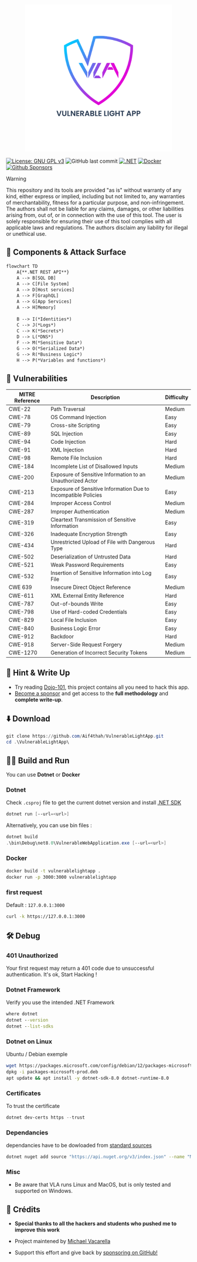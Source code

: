<p align="center">
    <img src="./LogoVLA.png" alt="Dojo-101" style="width: 400px;" />
</p>

[![License: GNU GPL v3](https://img.shields.io/badge/License-GPLv3-blue.svg)](https://www.gnu.org/licenses/gpl-3.0)
![GitHub last commit](https://img.shields.io/github/last-commit/Aif4thah/VulnerableLightApp)
[![.NET](https://github.com/Aif4thah/VulnerableLightApp/actions/workflows/dotnet.yml/badge.svg)](https://github.com/Aif4thah/VulnerableLightApp/actions/workflows/dotnet.yml)
[![Docker](https://github.com/Aif4thah/VulnerableLightApp/actions/workflows/docker.yml/badge.svg)](https://github.com/Aif4thah/VulnerableLightApp/actions/workflows/docker.yml)
[![Github Sponsors](https://img.shields.io/badge/GitHub%20Sponsors-30363D?&logo=GitHub-Sponsors&logoColor=EA4AAA)](https://github.com/sponsors/Aif4thah/)


> [!WARNING]
> This repository and its tools are provided "as is" without warranty of any kind, either express or implied, including but not limited to, any warranties of merchantability, fitness for a particular purpose, and non-infringement. The authors shall not be liable for any claims, damages, or other liabilities arising from, out of, or in connection with the use of this tool. The user is solely responsible for ensuring their use of this tool complies with all applicable laws and regulations. The authors disclaim any liability for illegal or unethical use.


## 🎱 Components & Attack Surface

```mermaid
flowchart TD
    A{**.NET REST API**}
    A --> B[SQL DB]
    A --> C[File System]
    A --> D[Host services]
    A --> F[GraphQL]
    A --> G[App Services]
    A --> H[Memory]

    B --> I(*Identities*)
    C --> J(*Logs*)
    C --> K(*Secrets*)
    D --> L(*DNS*)
    F --> M(*Sensitive Data*)
    G --> O(*Serialized Data*)
    G --> R(*Business Logic*)
    H --> P(*Variables and functions*)
```

## 🐞 Vulnerabilities

| MITRE Reference | Description | Difficulty |
|----|---|----|
| CWE-22 | Path Traversal | Medium |
| CWE-78 | OS Command Injection | Easy |
| CWE-79 | Cross-site Scripting | Easy  |
| CWE-89 | SQL Injection | Easy |
| CWE-94 | Code Injection| Hard |
| CWE-91 | XML Injection | Hard | 
| CWE-98 | Remote File Inclusion | Hard |
| CWE-184 | Incomplete List of Disallowed Inputs | Medium |
| CWE-200 | Exposure of Sensitive Information to an Unauthorized Actor | Medium |
| CWE-213 | Exposure of Sensitive Information Due to Incompatible Policies | Easy |
| CWE-284 | Improper Access Control | Medium |
| CWE-287 | Improper Authentication | Medium |
| CWE-319 | Cleartext Transmission of Sensitive Information | Easy |
| CWE-326 | Inadequate Encryption Strength | Easy |
| CWE-434 | Unrestricted Upload of File with Dangerous Type | Hard |
| CWE-502 | Deserialization of Untrusted Data | Hard |
| CWE-521 | Weak Password Requirements | Easy |
| CWE-532 | Insertion of Sensitive Information into Log File | Easy |
| CWE 639 | Insecure Direct Object Reference | Medium |
| CWE-611 | XML External Entity Reference | Hard |
| CWE-787 | Out-of-bounds Write | Easy |
| CWE-798 | Use of Hard-coded Credentials | Easy |
| CWE-829 | Local File Inclusion | Easy |
| CWE-840 | Business Logic Error | Easy |
| CWE-912 | Backdoor | Hard |
| CWE-918 | Server-Side Request Forgery | Medium |
| CWE-1270 | Generation of Incorrect Security Tokens | Medium |



## 🔑 Hint & Write Up

* Try reading [Dojo-101](https://github.com/Aif4thah/Dojo-101), this project contains all you need to hack this app.
* [Become a sponsor](https://github.com/sponsors/Aif4thah?frequency=recurring&sponsor=Aif4thah) and get access to the **full methodology** and **complete write-up**.


## ⬇️ Download

```PowerShell
git clone https://github.com/Aif4thah/VulnerableLightApp.git
cd .\VulnerableLightApp\
```


## 🔧🔥 Build and Run

You can use **Dotnet** or **Docker**

### Dotnet

Check `.csproj` file to get the current dotnet version and install [.NET SDK](https://dotnet.microsoft.com/en-us/download)

```PowerShell
dotnet run [--url=<url>]
```

Alternatively, you can use bin files :

```PowerShell
dotnet build
.\bin\Debug\net8.0\VulnerableWebApplication.exe [--url=<url>]
```

### Docker

```bash
docker build -t vulnerablelightapp .
docker run -p 3000:3000 vulnerablelightapp 
```

### first request 

Default : `127.0.0.1:3000`

```sh
curl -k https://127.0.0.1:3000
```


## 🛠️ Debug 

### 401 Unauthorized 

Your first request may return a 401 code due to unsuccessful authentication. It's ok, Start Hacking !

### Dotnet Framework

Verify you use the intended .NET Framework

```cmd
where dotnet
dotnet --version
dotnet --list-sdks
```

### Dotnet on Linux 

Ubuntu / Debian exemple

```bash
wget https://packages.microsoft.com/config/debian/12/packages-microsoft-prod.deb -O packages-microsoft-prod.deb
dpkg -i packages-microsoft-prod.deb
apt update && apt install -y dotnet-sdk-8.0 dotnet-runtime-8.0
```


### Certificates

To trust the certificate

```PowerShell
dotnet dev-certs https --trust
```


### Dependancies

dependancies have to be dowloaded from [standard sources](https://go.microsoft.com/fwlink/?linkid=848054)

```sh
dotnet nuget add source "https://api.nuget.org/v3/index.json" --name "Microsoft"
```

### Misc

* Be aware that VLA runs Linux and MacOS, but is only tested and supported on Windows.

## 💜 Crédits

* **Special thanks to all the hackers and students who pushed me to improve this work**

* Project maintened by [Michael Vacarella](https://github.com/Aif4thah)

* Support this effort and give back by [sponsoring on GitHub!](https://github.com/sponsors/Aif4thah/)
